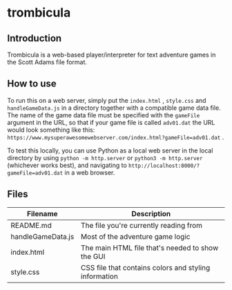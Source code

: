 # trombicula

## Introduction

Trombicula is a web-based player/interpreter for text adventure games in the Scott Adams file format.

## How to use

To run this on a web server, simply put the `index.html` , `style.css` and `handleGameData.js` in a directory together with a compatible game data file. The name of the game data file must be specified with the `gameFile` argument in the URL, so that if your game file is called `adv01.dat` the URL would look something like this: `https://www.mysuperawesomewebserver.com/index.html?gameFile=adv01.dat` .

To test this locally, you can use Python as a local web server in the local directory by using `python -m http.server` or `python3 -m http.server` (whichever works best), and navigating to `http://localhost:8000/?gameFile=adv01.dat` in a web browser.

## Files

| Filename | Description |
| -------- | ----------- |
| README.md | The file you're currently reading from |
| handleGameData.js | Most of the adventure game logic |
| index.html | The main HTML file that's needed to show the GUI |
| style.css  | CSS file that contains colors and styling information |
